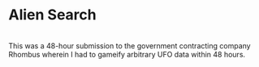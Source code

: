 # Alien Search

<br>
 This was a 48-hour submission to the government contracting company Rhombus wherein I had to gameify arbitrary UFO data within 48 hours.
</br>
